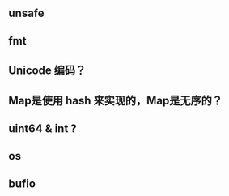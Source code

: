 
## unsafe

## fmt

## Unicode 编码？

## Map是使用 hash 来实现的，Map是无序的？

## uint64 & int ?

## os

## bufio